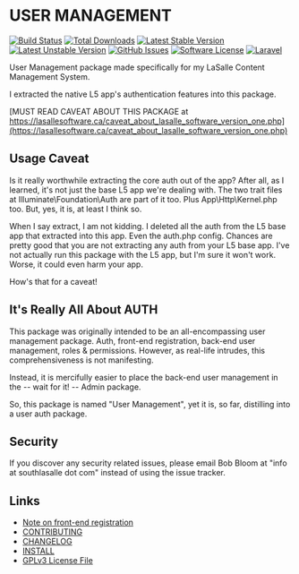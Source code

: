 # USER MANAGEMENT

[![Build Status](https://img.shields.io/travis/lasallecms/lasallecms-l5-usermanagement-pkg/master.svg?style=flat-square)](https://travis-ci.org/lasallecms/lasallecms-l5-usermanagement-pkg)
[![Total Downloads](https://img.shields.io/packagist/dt/lasallecms/usermanagement.svg?style=flat-square)](https://packagist.org/packages/lasallecms/usermanagement)
[![Latest Stable Version](https://poser.pugx.org/lasallecms/usermanagement/v/stable.svg)](https://packagist.org/packages/lasallecms/usermanagement)
[![Latest Unstable Version](https://poser.pugx.org/lasallecms/usermanagement/v/unstable.svg)](https://packagist.org/packages/lasallecms/usermanagement)
[![GitHub Issues](https://img.shields.io/github/issues/lasallecms/lasallecms-l5-usermanagement-pkg.svg)](https://github.com/lasallecms/lasallecms-l5-usermanagement-pkg/issues)
[![Software License](https://img.shields.io/badge/license-GPLv3-brightgreen.svg?style=flat-square)](LICENSE.md)
[![Laravel](https://img.shields.io/badge/Laravel-v5.1-brightgreen.svg?style=flat-square)](http://laravel.com)


User Management package made specifically for my LaSalle Content Management System. 

I extracted the native L5 app's authentication features into this package. 



[MUST READ CAVEAT ABOUT THIS PACKAGE at https://lasallesoftware.ca/caveat_about_lasalle_software_version_one.php](https://lasallesoftware.ca/caveat_about_lasalle_software_version_one.php)



## Usage Caveat

Is it really worthwhile extracting the core auth out of the app? After all, as I learned, it's not just the base L5 app we're dealing with. The two trait files at Illuminate\Foundation\Auth are part of it too. Plus App\Http\Kernel.php too. But, yes, it is, at least I think so.

When I say extract, I am not kidding. I deleted all the auth from the L5 base app that extracted into this app. Even the auth.php config. Chances are pretty good that you are not extracting any auth from your L5 base app. I've not actually run this package with the L5 app, but I'm sure it won't work. Worse, it could even harm your app. 

How's that for a caveat!

## It's Really All About AUTH

This package was originally intended to be an all-encompassing user management package. Auth, front-end registration, back-end user management, roles & permissions. However, as real-life intrudes, this comprehensiveness is not manifesting. 

Instead, it is mercifully easier to place the back-end user management in the -- wait for it! -- Admin package. 

So, this package is named "User Management", yet it is, so far, distilling into a user auth package. 

## Security

If you discover any security related issues, please email Bob Bloom at "info at southlasalle dot com" instead of using the issue tracker.


## Links

* [Note on front-end registration](REGISTRATION.md)
* [CONTRIBUTING](CONTRIBUTING.md)
* [CHANGELOG](CHANGELOG.md)
* [INSTALL](INSTALL.md)
* [GPLv3 License File](LICENSE.md)



